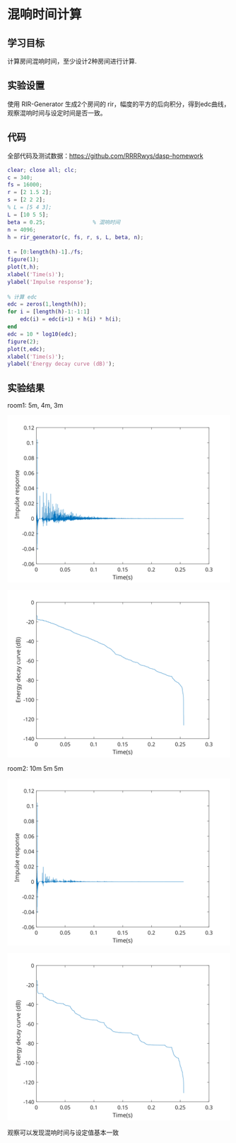 # 混响时间计算

## 学习目标

计算房间混响时间，至少设计2种房间进行计算.

## 实验设置

使用 RIR-Generator 生成2个房间的 rir，幅度的平方的后向积分，得到edc曲线，观察混响时间与设定时间是否一致。

## 代码

全部代码及测试数据：https://github.com/RRRRwys/dasp-homework

```matlab
clear; close all; clc;
c = 340;               
fs = 16000;              
r = [2 1.5 2];         
s = [2 2 2];           
% L = [5 4 3];
L = [10 5 5];              
beta = 0.25;               % 混响时间
n = 4096;               
h = rir_generator(c, fs, r, s, L, beta, n);

t = [0:length(h)-1]./fs;
figure(1);
plot(t,h);
xlabel('Time(s)');
ylabel('Impulse response');

% 计算 edc
edc = zeros(1,length(h));
for i = [length(h)-1:-1:1]
    edc(i) = edc(i+1) + h(i) * h(i);
end
edc = 10 * log10(edc);
figure(2);
plot(t,edc);
xlabel('Time(s)');
ylabel('Energy decay curve (dB)');
```

## 实验结果

room1: 5m, 4m, 3m

![rir](rir_1.svg)

![edc](edc_1.svg)

room2: 10m 5m 5m

![rir](rir_2.svg)

![edc](edc_2.svg)

观察可以发现混响时间与设定值基本一致

